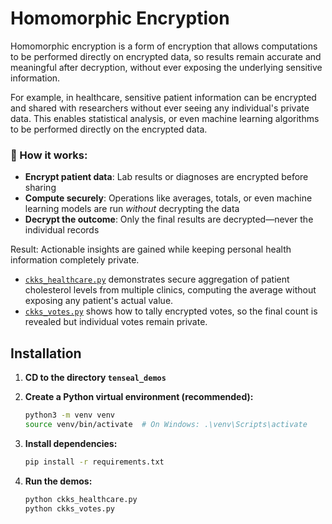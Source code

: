 # Homomorphic Encryption

Homomorphic encryption is a form of encryption that allows computations to be performed directly on encrypted data, so results remain accurate and meaningful after decryption, without ever exposing the underlying sensitive information.   

For example, in healthcare, sensitive patient information can be encrypted and shared with researchers without ever seeing any individual's private data. This enables statistical analysis, or even machine learning algorithms to be performed directly on the encrypted data.

### 🔐 How it works:
- **Encrypt patient data**: Lab results or diagnoses are encrypted before sharing
- **Compute securely**: Operations like averages, totals, or even machine learning models are run *without* decrypting the data
- **Decrypt the outcome**: Only the final results are decrypted—never the individual records

Result: Actionable insights are gained while keeping personal health information completely private.  

- [`ckks_healthcare.py`](ckks_healthcare.py) demonstrates secure aggregation of patient cholesterol levels from multiple clinics, computing the average without exposing any patient's actual value.
- [`ckks_votes.py`](ckks_votes.py) shows how to tally encrypted votes, so the final count is revealed but individual votes remain private.

## Installation

1. **CD to the directory `tenseal_demos`**

2. **Create a Python virtual environment (recommended):**
    ```bash
    python3 -m venv venv
    source venv/bin/activate  # On Windows: .\venv\Scripts\activate
    ```

3. **Install dependencies:**
   ```sh
   pip install -r requirements.txt
   ```
   
4. **Run the demos:**
   ```sh
   python ckks_healthcare.py
   python ckks_votes.py
   ```
